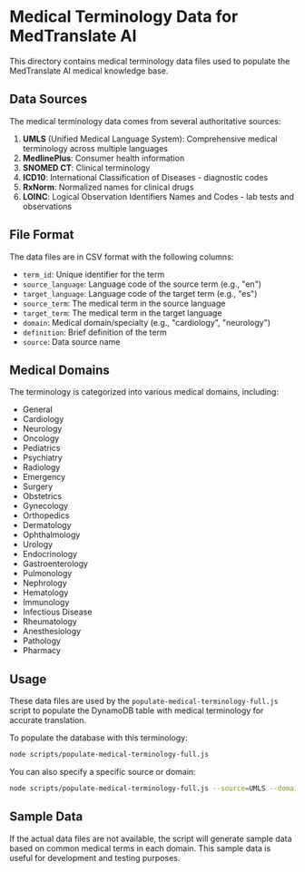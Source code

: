 # Medical Terminology Data for MedTranslate AI

This directory contains medical terminology data files used to populate the MedTranslate AI medical knowledge base.

## Data Sources

The medical terminology data comes from several authoritative sources:

1. **UMLS** (Unified Medical Language System): Comprehensive medical terminology across multiple languages
2. **MedlinePlus**: Consumer health information
3. **SNOMED CT**: Clinical terminology
4. **ICD10**: International Classification of Diseases - diagnostic codes
5. **RxNorm**: Normalized names for clinical drugs
6. **LOINC**: Logical Observation Identifiers Names and Codes - lab tests and observations

## File Format

The data files are in CSV format with the following columns:

- `term_id`: Unique identifier for the term
- `source_language`: Language code of the source term (e.g., "en")
- `target_language`: Language code of the target term (e.g., "es")
- `source_term`: The medical term in the source language
- `target_term`: The medical term in the target language
- `domain`: Medical domain/specialty (e.g., "cardiology", "neurology")
- `definition`: Brief definition of the term
- `source`: Data source name

## Medical Domains

The terminology is categorized into various medical domains, including:

- General
- Cardiology
- Neurology
- Oncology
- Pediatrics
- Psychiatry
- Radiology
- Emergency
- Surgery
- Obstetrics
- Gynecology
- Orthopedics
- Dermatology
- Ophthalmology
- Urology
- Endocrinology
- Gastroenterology
- Pulmonology
- Nephrology
- Hematology
- Immunology
- Infectious Disease
- Rheumatology
- Anesthesiology
- Pathology
- Pharmacy

## Usage

These data files are used by the `populate-medical-terminology-full.js` script to populate the DynamoDB table with medical terminology for accurate translation.

To populate the database with this terminology:

```bash
node scripts/populate-medical-terminology-full.js
```

You can also specify a specific source or domain:

```bash
node scripts/populate-medical-terminology-full.js --source=UMLS --domain=cardiology
```

## Sample Data

If the actual data files are not available, the script will generate sample data based on common medical terms in each domain. This sample data is useful for development and testing purposes.
